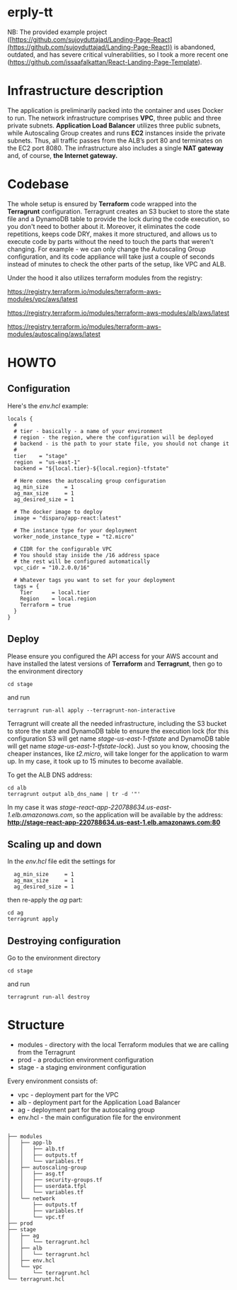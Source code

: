 # erply-tt

NB: The provided example project ([https://github.com/sujoyduttajad/Landing-Page-React](https://github.com/sujoyduttajad/Landing-Page-React)) is abandoned, outdated, and has severe critical vulnerabilities, so I took a more recent one (https://github.com/issaafalkattan/React-Landing-Page-Template).

# Infrastructure description

The application is preliminarily packed into the container and uses Docker to run. The network infrastructure comprises **VPC**, three public and three private subnets. **Application Load Balancer** utilizes three public subnets, while Autoscaling Group creates and runs **EC2** instances inside the private subnets. Thus, all traffic passes from the ALB’s port 80 and terminates on the EC2 port 8080. The infrastructure also includes a single **NAT gateway** and, of course, **the Internet gateway.**

# Codebase

The whole setup is ensured by **Terraform** code wrapped into the **Terragrunt** configuration. Terragrunt creates an S3 bucket to store the state file and a DynamoDB table to provide the lock during the code execution, so you don't need to bother about it. Moreover, it eliminates the code repetitions, keeps code DRY, makes it more structured, and allows us to execute code by parts without the need to touch the parts that weren't changing. For example - we can only change the Autoscaling Group configuration, and its code appliance will take just a couple of seconds instead of minutes to check the other parts of the setup, like VPC and ALB.

Under the hood it also utilizes terraform modules from the registry:

https://registry.terraform.io/modules/terraform-aws-modules/vpc/aws/latest

https://registry.terraform.io/modules/terraform-aws-modules/alb/aws/latest

https://registry.terraform.io/modules/terraform-aws-modules/autoscaling/aws/latest

# HOWTO

## Configuration

Here's the *env.hcl* example:

```
locals {
  #
  # tier - basically - a name of your environment
  # region - the region, where the configuration will be deployed
  # backend - is the path to your state file, you should not change it
  #
  tier    = "stage"
  region  = "us-east-1"
  backend = "${local.tier}-${local.region}-tfstate"

  # Here comes the autoscaling group configuration
  ag_min_size     = 1
  ag_max_size     = 1
  ag_desired_size = 1

  # The docker image to deploy
  image = "disparo/app-react:latest"

  # The instance type for your deployment
  worker_node_instance_type = "t2.micro"

  # CIDR for the configurable VPC
  # You should stay inside the /16 address space
  # the rest will be configured automatically
  vpc_cidr = "10.2.0.0/16"

  # Whatever tags you want to set for your deployment
  tags = {
    Tier      = local.tier
    Region    = local.region
    Terraform = true
  }
}
```

## Deploy

Please ensure you configured the API access for your AWS account and have installed the latest versions of **Terraform** and **Terragrunt**, then
go to the environment directory

```
cd stage
```

and run

```
terragrunt run-all apply --terragrunt-non-interactive
```

Terragrunt will create all the needed infrastructure, including the S3 bucket  to store the state and DynamoDB table to ensure the execution lock 
(for this configuration S3 will get name *stage-us-east-1-tfstate* and DynamoDB table will get name *stage-us-east-1-tfstate-lock*).
Just so you know, choosing the cheaper instances, like *t2.micro*, will take longer for the application to warm up. In my case, it took up to 15 minutes
to become available.

To get the ALB DNS address:

```
cd alb
terragrunt output alb_dns_name | tr -d '"'
```

In my case it was *stage-react-app-220788634.us-east-1.elb.amazonaws.com*, so the application will be available by the address:
**http://stage-react-app-220788634.us-east-1.elb.amazonaws.com:80**

## Scaling up and down

In the *env.hcl* file edit the settings for 

```
  ag_min_size     = 1
  ag_max_size     = 1
  ag_desired_size = 1
```

then re-apply the *ag* part:

```
cd ag
terragrunt apply
```

## Destroying configuration

Go to the environment directory

```
cd stage
```

and run

```
terragrunt run-all destroy
```

# Structure

* modules - directory with the local Terraform modules that we are calling from the Terragrunt
* prod - a production environment configuration
* stage - a staging environment configuration

Every environment consists of:
* vpc - deployment part for the VPC
* alb - deployment part for the Application Load Balancer
* ag - deployment part for the autoscaling group
* env.hcl - the main configuration file for the environment

```text

├── modules
│   ├── app-lb
│   │   ├── alb.tf
│   │   ├── outputs.tf
│   │   └── variables.tf
│   ├── autoscaling-group
│   │   ├── asg.tf
│   │   ├── security-groups.tf
│   │   ├── userdata.tfpl
│   │   └── variables.tf
│   └── network
│       ├── outputs.tf
│       ├── variables.tf
│       └── vpc.tf
├── prod
├── stage
│   ├── ag
│   │   └── terragrunt.hcl
│   ├── alb
│   │   └── terragrunt.hcl
│   ├── env.hcl
│   └── vpc
│       └── terragrunt.hcl
└── terragrunt.hcl

```
